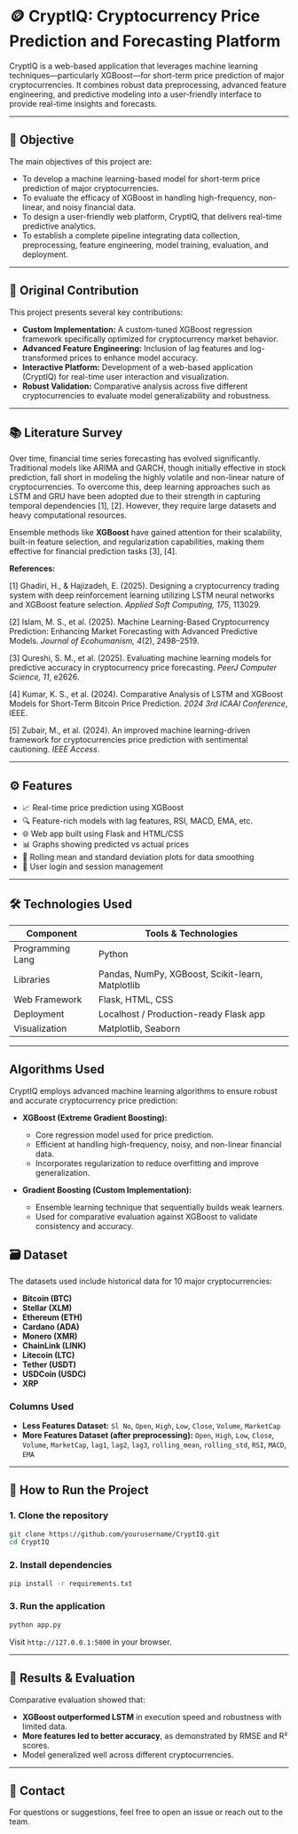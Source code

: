 
# 🪙 CryptIQ: Cryptocurrency Price Prediction and Forecasting Platform

CryptIQ is a web-based application that leverages machine learning techniques—particularly XGBoost—for short-term price prediction of major cryptocurrencies. It combines robust data preprocessing, advanced feature engineering, and predictive modeling into a user-friendly interface to provide real-time insights and forecasts.

---

## 📌 Objective

The main objectives of this project are:

- To develop a machine learning-based model for short-term price prediction of major cryptocurrencies.
- To evaluate the efficacy of XGBoost in handling high-frequency, non-linear, and noisy financial data.
- To design a user-friendly web platform, CryptIQ, that delivers real-time predictive analytics.
- To establish a complete pipeline integrating data collection, preprocessing, feature engineering, model training, evaluation, and deployment.

---

## 🔬 Original Contribution

This project presents several key contributions:

- **Custom Implementation:** A custom-tuned XGBoost regression framework specifically optimized for cryptocurrency market behavior.
- **Advanced Feature Engineering:** Inclusion of lag features and log-transformed prices to enhance model accuracy.
- **Interactive Platform:** Development of a web-based application (CryptIQ) for real-time user interaction and visualization.
- **Robust Validation:** Comparative analysis across five different cryptocurrencies to evaluate model generalizability and robustness.

---

## 📚 Literature Survey

Over time, financial time series forecasting has evolved significantly. Traditional models like ARIMA and GARCH, though initially effective in stock prediction, fall short in modeling the highly volatile and non-linear nature of cryptocurrencies. To overcome this, deep learning approaches such as LSTM and GRU have been adopted due to their strength in capturing temporal dependencies [1], [2]. However, they require large datasets and heavy computational resources.

Ensemble methods like **XGBoost** have gained attention for their scalability, built-in feature selection, and regularization capabilities, making them effective for financial prediction tasks [3], [4]. 

**References:**

[1] Ghadiri, H., & Hajizadeh, E. (2025). Designing a cryptocurrency trading system with deep reinforcement learning utilizing LSTM neural networks and XGBoost feature selection. *Applied Soft Computing, 175*, 113029.

[2] Islam, M. S., et al. (2025). Machine Learning-Based Cryptocurrency Prediction: Enhancing Market Forecasting with Advanced Predictive Models. *Journal of Ecohumanism, 4*(2), 2498–2519.

[3] Qureshi, S. M., et al. (2025). Evaluating machine learning models for predictive accuracy in cryptocurrency price forecasting. *PeerJ Computer Science, 11*, e2626.

[4] Kumar, K. S., et al. (2024). Comparative Analysis of LSTM and XGBoost Models for Short-Term Bitcoin Price Prediction. *2024 3rd ICAAI Conference*, IEEE.

[5] Zubair, M., et al. (2024). An improved machine learning-driven framework for cryptocurrencies price prediction with sentimental cautioning. *IEEE Access*.

---

## ⚙️ Features

- 📈 Real-time price prediction using XGBoost
- 🔍 Feature-rich models with lag features, RSI, MACD, EMA, etc.
- 🌐 Web app built using Flask and HTML/CSS
- 📊 Graphs showing predicted vs actual prices
- 🔄 Rolling mean and standard deviation plots for data smoothing
- 🔐 User login and session management

---

## 🛠️ Technologies Used

| Component         | Tools & Technologies                                |
|------------------|------------------------------------------------------|
| Programming Lang | Python                                               |
| Libraries        | Pandas, NumPy, XGBoost, Scikit-learn, Matplotlib     |
| Web Framework    | Flask, HTML, CSS                                     |
| Deployment       | Localhost / Production-ready Flask app               |
| Visualization    | Matplotlib, Seaborn                                  |

---

## Algorithms Used

CryptIQ employs advanced machine learning algorithms to ensure robust and accurate cryptocurrency price prediction:

- **XGBoost (Extreme Gradient Boosting):**
  - Core regression model used for price prediction.
  - Efficient at handling high-frequency, noisy, and non-linear financial data.
  - Incorporates regularization to reduce overfitting and improve generalization.

- **Gradient Boosting (Custom Implementation):**
  - Ensemble learning technique that sequentially builds weak learners.
  - Used for comparative evaluation against XGBoost to validate consistency and accuracy.

## 🗃️ Dataset

The datasets used include historical data for 10 major cryptocurrencies:
- **Bitcoin (BTC)**
- **Stellar (XLM)**
- **Ethereum (ETH)**
- **Cardano (ADA)**
- **Monero (XMR)**
- **ChainLink (LINK)**
- **Litecoin (LTC)**
- **Tether (USDT)**
- **USDCoin (USDC)**
- **XRP**

### Columns Used

- **Less Features Dataset:** `Sl No`, `Open`, `High`, `Low`, `Close`, `Volume`, `MarketCap`
- **More Features Dataset (after preprocessing):** `Open`, `High`, `Low`, `Close`, `Volume`, `MarketCap`, `lag1`, `lag2`, `lag3`, `rolling_mean`, `rolling_std`, `RSI`, `MACD`, `EMA`

---

## 🚀 How to Run the Project

### 1. Clone the repository
```bash
git clone https://github.com/yourusername/CryptIQ.git
cd CryptIQ
```

### 2. Install dependencies
```bash
pip install -r requirements.txt
```

### 3. Run the application
```bash
python app.py
```

Visit `http://127.0.0.1:5000` in your browser.

---

## 🧪 Results & Evaluation

Comparative evaluation showed that:

- **XGBoost outperformed LSTM** in execution speed and robustness with limited data.
- **More features led to better accuracy**, as demonstrated by RMSE and R² scores.
- Model generalized well across different cryptocurrencies.

---

## 📩 Contact

For questions or suggestions, feel free to open an issue or reach out to the team.

